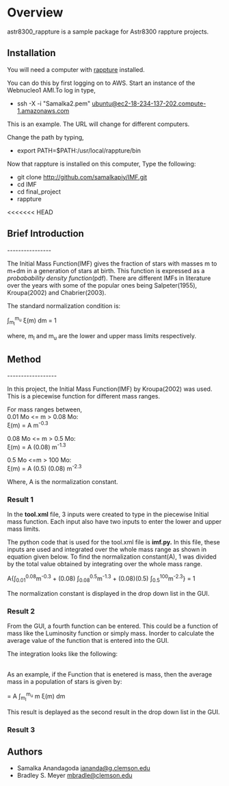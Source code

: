 Overview
========

astr8300_rappture is a sample package for Astr8300 rappture projects.

Installation
------------

You will need a computer with [rappture](https://nanohub.org/infrastructure/rappture/) installed.

You can do this by first logging on to AWS. Start an instance of the Webnucleo1 AMI.To log in type,
* ssh -X -i "Samalka2.pem" ubuntu@ec2-18-234-137-202.compute-1.amazonaws.com

This is an example. The URL will change for different computers. 

Change the path by typing, 
* export PATH=$PATH:/usr/local/rappture/bin

Now that rappture is installed on this computer, 
 Type the following:

* git clone http://github.com/samalkapiy/IMF.git
* cd IMF
* cd final_project
* rappture

<<<<<<< HEAD
<h2> Brief Introduction </h2>
----------------

The Initial Mass Function(IMF) gives the fraction of stars with masses m to m+dm in a generation of stars at birth. This function is expressed as a <i> probabability density function</i>(pdf). There are different IMFs in literature over the years with some of the popular ones being Salpeter(1955), Kroupa(2002) and Chabrier(2003). 

The standard normalization condition is:

&int;<sub>m<sub>l</sub></sub><sup>m<sub>u</sub></sup> &xi;(m) dm = 1

where, m<sub>l</sub> and m<sub>u</sub> are the lower and upper mass limits respectively.  

<h2> Method </h2>
------------------

In this project, the Initial Mass Function(IMF) by Kroupa(2002) was used. This is a piecewise function for different mass ranges. 

For mass ranges between,
<br>0.01 Mo <= m > 0.08 Mo:</br>
       &xi;(m) = A m<sup>-0.3</sup> 

0.08 Mo <= m > 0.5 Mo:
      <br> &xi;(m) = A (0.08) m<sup>-1.3</sup> </br>
      
0.5 Mo <=m > 100 Mo:
      <br> &xi;(m) = A (0.5) (0.08) m<sup>-2.3</sup> </br>

Where, A is the normalization constant. 

<h3>Result 1 </h3>

In the <b>tool.xml</b> file, 3 inputs were created to type in the piecewise Initial mass function. Each input also have two inputs to enter the lower and upper mass limits.

The python code that is used for the tool.xml file is <b>imf.py.</b> In this file, these inputs are used and integrated over the whole mass range as shown in equation given below. To find the normalization constant(A), 1 was divided by the total value obtained by integrating over the whole mass range.

A{&int;<sub>0.01</sub><sup>0.08</sup>m<sup>-0.3</sup> + (0.08) &int;<sub>0.08</sub><sup>0.5</sup>m<sup>-1.3</sup> + (0.08)(0.5) &int;<sub>0.5</sub><sup>100</sup>m<sup>-2.3</sup>} = 1

The normalization constant is displayed in the drop down list in the GUI.

<h3>Result 2</h3>

From the GUI, a fourth function can be entered. This could be a function of mass like the Luminosity function or simply mass. Inorder to calculate the average value of the function that is entered into the GUI. 

The integration looks like the following:

<br>As an example, if the Function that is enetered is mass, then the average mass in a population of stars is given by:</br>

<m> = A &int;<sub>m<sub>l</sub></sub><sup>m<sub>u</sub></sup> m &xi;(m) dm 

This result is deplayed as the second result in the drop down list in the GUI.

<h3>Result 3</h3>




Authors
-------

- Samalka Anandagoda <iananda@g.clemson.edu>
- Bradley S. Meyer <mbradle@clemson.edu>
